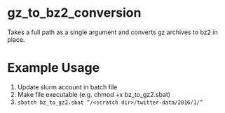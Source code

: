 # gz_to_bz2_conversion

Takes a full path as a single argument and converts gz archives to bz2 in place.

# Example Usage

1. Update slurm account in batch file
2. Make file executable (e.g. chmod +x bz_to_gz2.sbat)
3. `sbatch bz_to_gz2.sbat “/<scratch dir>/twitter-data/2016/1/”`
